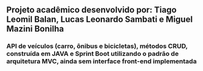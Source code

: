 ## Projeto acadêmico desenvolvido por: Tiago Leomil Balan, Lucas Leonardo Sambati e Miguel Mazini Bonilha
### API de veículos (carro, ônibus e bicicletas), métodos CRUD, construída em JAVA e Sprint Boot utilizando o padrão de arquitetura MVC, ainda sem interface front-end implementada
